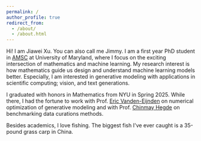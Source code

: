 ```yaml
---
permalink: /
author_profile: true
redirect_from: 
  - /about/
  - /about.html
---
```



Hi! I am Jiawei Xu. You can also call me Jimmy. I am a first year PhD student in [AMSC](https://amsc.umd.edu/) at University of Maryland, where I focus on the exciting intersection of mathematics and machine learning. My research interest is how mathematics guide us design and understand machine learning models better. Especially, I am interested in generative modeling with applications in scientific computing; vision, and text generations. 

I graduated with honors in Mathematics from NYU in Spring 2025. While there, I had the fortune to work with Prof. [Eric Vanden-Eijnden](https://wp.nyu.edu/courantinstituteofmathematicalsciences-eve2/) on numerical optimization of generative modeling and with Prof. [Chinmay Hegde](https://chinmayhegde.github.io/) on benchmarking data curations methods.

Besides academics, I love fishing. The biggest fish I've ever caught is a 35-pound grass carp in China. 
